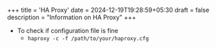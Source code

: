 +++
title = 'HA Proxy'
date = 2024-12-19T19:28:59+05:30
draft = false
description = "Information on HA Proxy"
+++

- To check if configuration file is fine
  - `haproxy -c -f /path/to/your/haproxy.cfg`

